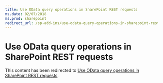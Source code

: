 ```yaml
---
title: Use OData query operations in SharePoint REST requests
ms.date: 02/07/2018
ms.prod: sharepoint
redirect_url: /sp-add-ins/use-odata-query-operations-in-sharepoint-rest-requests
---
```



# Use OData query operations in SharePoint REST requests

This content has been redirected to [Use OData query operations in SharePoint REST requests](sp-add-ins/use-odata-query-operations-in-sharepoint-rest-requests.md).